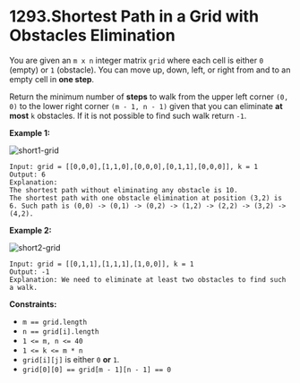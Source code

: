 1293.Shortest Path in a Grid with Obstacles Elimination
===

You are given an `m x n` integer matrix `grid` where each cell is either `0` (empty) or `1` (obstacle). You can move up, down, left, or right from and to an empty cell in __one step__.

Return the minimum number of __steps__ to walk from the upper left corner `(0, 0)` to the lower right corner `(m - 1, n - 1)` given that you can eliminate __at most__ `k` obstacles. If it is not possible to find such walk return `-1`.

__Example 1:__

![short1-grid](https://user-images.githubusercontent.com/99130418/199107313-ef9fcd93-fc4c-4f6c-9c29-5af30ba232bc.jpg)

```
Input: grid = [[0,0,0],[1,1,0],[0,0,0],[0,1,1],[0,0,0]], k = 1
Output: 6
Explanation:
The shortest path without eliminating any obstacle is 10.
The shortest path with one obstacle elimination at position (3,2) is 6. Such path is (0,0) -> (0,1) -> (0,2) -> (1,2) -> (2,2) -> (3,2) -> (4,2).
```

__Example 2:__

![short2-grid](https://user-images.githubusercontent.com/99130418/199107414-da22df7a-c400-4ce4-b4ef-555a79c154c2.jpg)

```
Input: grid = [[0,1,1],[1,1,1],[1,0,0]], k = 1
Output: -1
Explanation: We need to eliminate at least two obstacles to find such a walk.
```

__Constraints:__

+ `m == grid.length`
+ `n == grid[i].length`
+ `1 <= m, n <= 40`
+ `1 <= k <= m * n`
+ `grid[i][j]` is either `0` __or__ `1`.
+ `grid[0][0] == grid[m - 1][n - 1] == 0`
